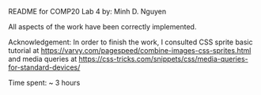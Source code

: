 README for COMP20 Lab 4
by: Minh D. Nguyen

All aspects of the work have been correctly implemented.

Acknowledgement: In order to finish the work, I consulted CSS sprite basic tutorial at https://varvy.com/pagespeed/combine-images-css-sprites.html and media queries at https://css-tricks.com/snippets/css/media-queries-for-standard-devices/

Time spent: ~ 3 hours